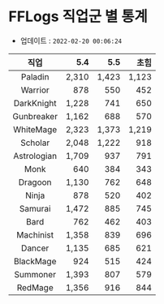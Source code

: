 # FFLogs 직업군 별 통계

- 업데이트 : `2022-02-20 00:06:24`

|직업|5.4|5.5|초힘|
|:-:|-:|-:|-:|
|Paladin|2,310|1,423|1,123|
|Warrior|878|550|452|
|DarkKnight|1,228|741|650|
|Gunbreaker|1,162|688|570|
|WhiteMage|2,323|1,373|1,219|
|Scholar|2,048|1,222|918|
|Astrologian|1,709|937|791|
|Monk|640|384|343|
|Dragoon|1,130|762|648|
|Ninja|878|520|402|
|Samurai|1,472|885|745|
|Bard|762|462|403|
|Machinist|1,358|839|696|
|Dancer|1,135|685|621|
|BlackMage|924|515|424|
|Summoner|1,393|807|579|
|RedMage|1,356|916|844|
